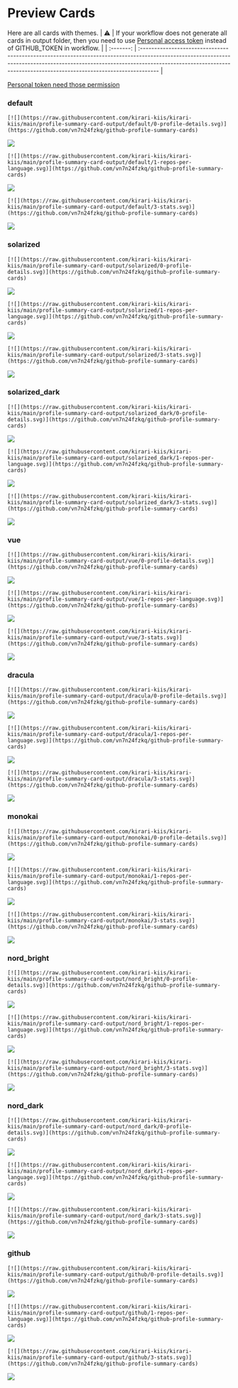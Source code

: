 
# Preview Cards

Here are all cards with themes.
| :warning: | If your workflow does not generate all cards in output folder, then you need to use [Personal access token](https://docs.github.com/en/actions/configuring-and-managing-workflows/creating-and-storing-encrypted-secrets) instead of GITHUB_TOKEN in workflow. |
| :-------: | :------------------------------------------------------------------------------------------------------------------------------------------------------------------------------------------------------------------------------------------------ |

[Personal token need those permission](https://github.com/vn7n24fzkq/github-profile-summary-cards/wiki/Personal-access-token-permissions)


### default


```
[![](https://raw.githubusercontent.com/kirari-kiis/kirari-kiis/main/profile-summary-card-output/default/0-profile-details.svg)](https://github.com/vn7n24fzkq/github-profile-summary-cards)
```
![](https://raw.githubusercontent.com/kirari-kiis/kirari-kiis/main/profile-summary-card-output/default/0-profile-details.svg)


```
[![](https://raw.githubusercontent.com/kirari-kiis/kirari-kiis/main/profile-summary-card-output/default/1-repos-per-language.svg)](https://github.com/vn7n24fzkq/github-profile-summary-cards)
```
![](https://raw.githubusercontent.com/kirari-kiis/kirari-kiis/main/profile-summary-card-output/default/1-repos-per-language.svg)


```
[![](https://raw.githubusercontent.com/kirari-kiis/kirari-kiis/main/profile-summary-card-output/default/3-stats.svg)](https://github.com/vn7n24fzkq/github-profile-summary-cards)
```
![](https://raw.githubusercontent.com/kirari-kiis/kirari-kiis/main/profile-summary-card-output/default/3-stats.svg)


### solarized


```
[![](https://raw.githubusercontent.com/kirari-kiis/kirari-kiis/main/profile-summary-card-output/solarized/0-profile-details.svg)](https://github.com/vn7n24fzkq/github-profile-summary-cards)
```
![](https://raw.githubusercontent.com/kirari-kiis/kirari-kiis/main/profile-summary-card-output/solarized/0-profile-details.svg)


```
[![](https://raw.githubusercontent.com/kirari-kiis/kirari-kiis/main/profile-summary-card-output/solarized/1-repos-per-language.svg)](https://github.com/vn7n24fzkq/github-profile-summary-cards)
```
![](https://raw.githubusercontent.com/kirari-kiis/kirari-kiis/main/profile-summary-card-output/solarized/1-repos-per-language.svg)


```
[![](https://raw.githubusercontent.com/kirari-kiis/kirari-kiis/main/profile-summary-card-output/solarized/3-stats.svg)](https://github.com/vn7n24fzkq/github-profile-summary-cards)
```
![](https://raw.githubusercontent.com/kirari-kiis/kirari-kiis/main/profile-summary-card-output/solarized/3-stats.svg)


### solarized_dark


```
[![](https://raw.githubusercontent.com/kirari-kiis/kirari-kiis/main/profile-summary-card-output/solarized_dark/0-profile-details.svg)](https://github.com/vn7n24fzkq/github-profile-summary-cards)
```
![](https://raw.githubusercontent.com/kirari-kiis/kirari-kiis/main/profile-summary-card-output/solarized_dark/0-profile-details.svg)


```
[![](https://raw.githubusercontent.com/kirari-kiis/kirari-kiis/main/profile-summary-card-output/solarized_dark/1-repos-per-language.svg)](https://github.com/vn7n24fzkq/github-profile-summary-cards)
```
![](https://raw.githubusercontent.com/kirari-kiis/kirari-kiis/main/profile-summary-card-output/solarized_dark/1-repos-per-language.svg)


```
[![](https://raw.githubusercontent.com/kirari-kiis/kirari-kiis/main/profile-summary-card-output/solarized_dark/3-stats.svg)](https://github.com/vn7n24fzkq/github-profile-summary-cards)
```
![](https://raw.githubusercontent.com/kirari-kiis/kirari-kiis/main/profile-summary-card-output/solarized_dark/3-stats.svg)


### vue


```
[![](https://raw.githubusercontent.com/kirari-kiis/kirari-kiis/main/profile-summary-card-output/vue/0-profile-details.svg)](https://github.com/vn7n24fzkq/github-profile-summary-cards)
```
![](https://raw.githubusercontent.com/kirari-kiis/kirari-kiis/main/profile-summary-card-output/vue/0-profile-details.svg)


```
[![](https://raw.githubusercontent.com/kirari-kiis/kirari-kiis/main/profile-summary-card-output/vue/1-repos-per-language.svg)](https://github.com/vn7n24fzkq/github-profile-summary-cards)
```
![](https://raw.githubusercontent.com/kirari-kiis/kirari-kiis/main/profile-summary-card-output/vue/1-repos-per-language.svg)


```
[![](https://raw.githubusercontent.com/kirari-kiis/kirari-kiis/main/profile-summary-card-output/vue/3-stats.svg)](https://github.com/vn7n24fzkq/github-profile-summary-cards)
```
![](https://raw.githubusercontent.com/kirari-kiis/kirari-kiis/main/profile-summary-card-output/vue/3-stats.svg)


### dracula


```
[![](https://raw.githubusercontent.com/kirari-kiis/kirari-kiis/main/profile-summary-card-output/dracula/0-profile-details.svg)](https://github.com/vn7n24fzkq/github-profile-summary-cards)
```
![](https://raw.githubusercontent.com/kirari-kiis/kirari-kiis/main/profile-summary-card-output/dracula/0-profile-details.svg)


```
[![](https://raw.githubusercontent.com/kirari-kiis/kirari-kiis/main/profile-summary-card-output/dracula/1-repos-per-language.svg)](https://github.com/vn7n24fzkq/github-profile-summary-cards)
```
![](https://raw.githubusercontent.com/kirari-kiis/kirari-kiis/main/profile-summary-card-output/dracula/1-repos-per-language.svg)


```
[![](https://raw.githubusercontent.com/kirari-kiis/kirari-kiis/main/profile-summary-card-output/dracula/3-stats.svg)](https://github.com/vn7n24fzkq/github-profile-summary-cards)
```
![](https://raw.githubusercontent.com/kirari-kiis/kirari-kiis/main/profile-summary-card-output/dracula/3-stats.svg)


### monokai


```
[![](https://raw.githubusercontent.com/kirari-kiis/kirari-kiis/main/profile-summary-card-output/monokai/0-profile-details.svg)](https://github.com/vn7n24fzkq/github-profile-summary-cards)
```
![](https://raw.githubusercontent.com/kirari-kiis/kirari-kiis/main/profile-summary-card-output/monokai/0-profile-details.svg)


```
[![](https://raw.githubusercontent.com/kirari-kiis/kirari-kiis/main/profile-summary-card-output/monokai/1-repos-per-language.svg)](https://github.com/vn7n24fzkq/github-profile-summary-cards)
```
![](https://raw.githubusercontent.com/kirari-kiis/kirari-kiis/main/profile-summary-card-output/monokai/1-repos-per-language.svg)


```
[![](https://raw.githubusercontent.com/kirari-kiis/kirari-kiis/main/profile-summary-card-output/monokai/3-stats.svg)](https://github.com/vn7n24fzkq/github-profile-summary-cards)
```
![](https://raw.githubusercontent.com/kirari-kiis/kirari-kiis/main/profile-summary-card-output/monokai/3-stats.svg)


### nord_bright


```
[![](https://raw.githubusercontent.com/kirari-kiis/kirari-kiis/main/profile-summary-card-output/nord_bright/0-profile-details.svg)](https://github.com/vn7n24fzkq/github-profile-summary-cards)
```
![](https://raw.githubusercontent.com/kirari-kiis/kirari-kiis/main/profile-summary-card-output/nord_bright/0-profile-details.svg)


```
[![](https://raw.githubusercontent.com/kirari-kiis/kirari-kiis/main/profile-summary-card-output/nord_bright/1-repos-per-language.svg)](https://github.com/vn7n24fzkq/github-profile-summary-cards)
```
![](https://raw.githubusercontent.com/kirari-kiis/kirari-kiis/main/profile-summary-card-output/nord_bright/1-repos-per-language.svg)


```
[![](https://raw.githubusercontent.com/kirari-kiis/kirari-kiis/main/profile-summary-card-output/nord_bright/3-stats.svg)](https://github.com/vn7n24fzkq/github-profile-summary-cards)
```
![](https://raw.githubusercontent.com/kirari-kiis/kirari-kiis/main/profile-summary-card-output/nord_bright/3-stats.svg)


### nord_dark


```
[![](https://raw.githubusercontent.com/kirari-kiis/kirari-kiis/main/profile-summary-card-output/nord_dark/0-profile-details.svg)](https://github.com/vn7n24fzkq/github-profile-summary-cards)
```
![](https://raw.githubusercontent.com/kirari-kiis/kirari-kiis/main/profile-summary-card-output/nord_dark/0-profile-details.svg)


```
[![](https://raw.githubusercontent.com/kirari-kiis/kirari-kiis/main/profile-summary-card-output/nord_dark/1-repos-per-language.svg)](https://github.com/vn7n24fzkq/github-profile-summary-cards)
```
![](https://raw.githubusercontent.com/kirari-kiis/kirari-kiis/main/profile-summary-card-output/nord_dark/1-repos-per-language.svg)


```
[![](https://raw.githubusercontent.com/kirari-kiis/kirari-kiis/main/profile-summary-card-output/nord_dark/3-stats.svg)](https://github.com/vn7n24fzkq/github-profile-summary-cards)
```
![](https://raw.githubusercontent.com/kirari-kiis/kirari-kiis/main/profile-summary-card-output/nord_dark/3-stats.svg)


### github


```
[![](https://raw.githubusercontent.com/kirari-kiis/kirari-kiis/main/profile-summary-card-output/github/0-profile-details.svg)](https://github.com/vn7n24fzkq/github-profile-summary-cards)
```
![](https://raw.githubusercontent.com/kirari-kiis/kirari-kiis/main/profile-summary-card-output/github/0-profile-details.svg)


```
[![](https://raw.githubusercontent.com/kirari-kiis/kirari-kiis/main/profile-summary-card-output/github/1-repos-per-language.svg)](https://github.com/vn7n24fzkq/github-profile-summary-cards)
```
![](https://raw.githubusercontent.com/kirari-kiis/kirari-kiis/main/profile-summary-card-output/github/1-repos-per-language.svg)


```
[![](https://raw.githubusercontent.com/kirari-kiis/kirari-kiis/main/profile-summary-card-output/github/3-stats.svg)](https://github.com/vn7n24fzkq/github-profile-summary-cards)
```
![](https://raw.githubusercontent.com/kirari-kiis/kirari-kiis/main/profile-summary-card-output/github/3-stats.svg)

